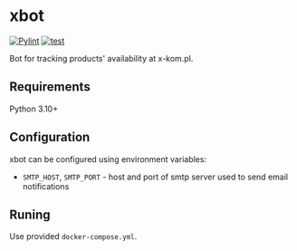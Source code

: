 # xbot
[![Pylint](https://github.com/mlkra/xbot/actions/workflows/pylint.yml/badge.svg)](https://github.com/mlkra/xbot/actions/workflows/pylint.yml)
[![test](https://github.com/mlkra/xbot/actions/workflows/test.yml/badge.svg)](https://github.com/mlkra/xbot/actions/workflows/test.yml)

Bot for tracking products' availability at x-kom.pl.

## Requirements
Python 3.10+

## Configuration
xbot can be configured using environment variables:
- `SMTP_HOST`, `SMTP_PORT` - host and port of smtp server used to send email notifications

## Runing
Use provided `docker-compose.yml`.
